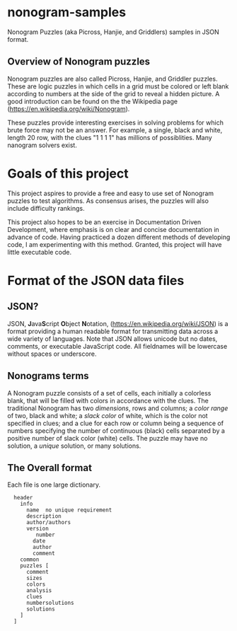# nonogram-samples
Nonogram Puzzles (aka Picross, Hanjie, and Griddlers) samples in JSON format.

## Overview of Nonogram puzzles

Nonogram puzzles are also called Picross, Hanjie, and Griddler puzzles.  These
are logic puzzles in which cells in a grid must be colored or left blank according 
to numbers at the side of the grid to reveal a hidden picture.   A good
introduction can be found on the the Wikipedia page (https://en.wikipedia.org/wiki/Nonogram).

These puzzles provide interesting exercises in solving problems for which brute force may not
be an answer.  For example, a single, black and white, length 20 row, with the clues "1 1 1 1"
has millions of possiblities.  Many nanogram solvers exist.

# Goals of this project

This project aspires to provide a free and easy to use set of Nonogram puzzles to test 
algorithms.  As consensus arises, the puzzles will also include difficulty rankings.

This project also hopes to be an exercise in Documentation Driven Development, where 
emphasis is on clear and concise documentation in advance of code.  Having practiced a
dozen different methods of developing code, I am experimenting with this method.  Granted,
this project will have little executable code.

# Format of the JSON data files

## JSON?

JSON, **J**ava**S**cript **O**bject **N**otation, (https://en.wikipedia.org/wiki/JSON) is a 
format providing a human readable format for transmitting data across a wide
variety of languages.   Note that JSON allows unicode but no dates, comments, 
or executable JavaScript code.   All fieldnames will be lowercase without spaces or underscore.

## Nonograms terms

A Nonogram puzzle consists of a set of cells, each initially a colorless blank, that
will be filled with colors in accordance with the clues.   The traditional Nonogram
has two *dimensions*, rows and columns; a *color range* of two, black and white; 
a *slack color* of white, which is the color not specified in clues; and a clue for
each row or column being a sequence of numbers specifying the number of continuous
(black) cells separated by a positive number of slack color (white) cells.   The puzzle
may have no solution, a *unique* solution, or many solutions.

## The Overall format

Each file is one large dictionary.

```
  header
    info
      name  no unique requirement
      description
      author/authors
      version
         number
        date
        author
        comment
    common
    puzzles [
      comment
      sizes
      colors
      analysis
      clues
      numbersolutions
      solutions
    ]
  ]
  
  ```
